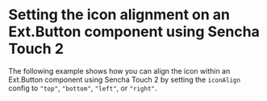 # Setting the icon alignment on an Ext.Button component using Sencha Touch 2 #

The following example shows how you can align the icon within an Ext.Button component using Sencha Touch 2 by setting the `iconAlign` config to `"top"`, `"bottom"`, `"left"`, or `"right"`.

